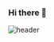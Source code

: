 ### Hi there 👋
![header](https://capsule-render.vercel.app/api?type=rounded&color=gradient&text=%20watermelonee%20&height=200&fontSize=80&textBg=true)
<!--
**watermelonee/watermelonee** is a ✨ _special_ ✨ repository because its `README.md` (this file) appears on your GitHub profile.

Here are some ideas to get you started:

- 🔭 I’m currently working on ...
- 🌱 I’m currently learning ...
- 👯 I’m looking to collaborate on ...
- 🤔 I’m looking for help with ...
- 💬 Ask me about ...
- 📫 How to reach me: ...
- 😄 Pronouns: ...
- ⚡ Fun fact: ...
-->
